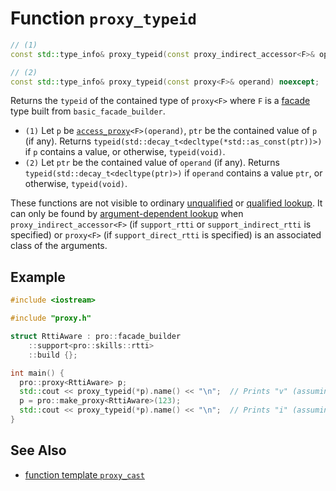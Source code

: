 # Function `proxy_typeid`

```cpp
// (1)
const std::type_info& proxy_typeid(const proxy_indirect_accessor<F>& operand) noexcept;

// (2)
const std::type_info& proxy_typeid(const proxy<F>& operand) noexcept;
```

Returns the `typeid` of the contained type of `proxy<F>` where `F` is a [facade](../../facade.md) type built from `basic_facade_builder`.

- `(1)` Let `p` be [`access_proxy`](../../access_proxy.md)`<F>(operand)`, `ptr` be the contained value of `p` (if any). Returns `typeid(std::decay_t<decltype(*std::as_const(ptr))>)` if `p` contains a value, or otherwise, `typeid(void)`.
- `(2)` Let `ptr` be the contained value of `operand` (if any). Returns `typeid(std::decay_t<decltype(ptr)>)` if `operand` contains a value `ptr`, or otherwise, `typeid(void)`.

These functions are not visible to ordinary [unqualified](https://en.cppreference.com/w/cpp/language/unqualified_lookup) or [qualified lookup](https://en.cppreference.com/w/cpp/language/qualified_lookup). It can only be found by [argument-dependent lookup](https://en.cppreference.com/w/cpp/language/adl) when `proxy_indirect_accessor<F>` (if `support_rtti` or `support_indirect_rtti` is specified) or `proxy<F>` (if `support_direct_rtti` is specified) is an associated class of the arguments.

## Example

```cpp
#include <iostream>

#include "proxy.h"

struct RttiAware : pro::facade_builder
    ::support<pro::skills::rtti>
    ::build {};

int main() {
  pro::proxy<RttiAware> p;
  std::cout << proxy_typeid(*p).name() << "\n";  // Prints "v" (assuming GCC)
  p = pro::make_proxy<RttiAware>(123);
  std::cout << proxy_typeid(*p).name() << "\n";  // Prints "i" (assuming GCC)
}
```

## See Also

- [function template `proxy_cast`](proxy_cast.md)
